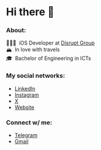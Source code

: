 # Hi there 👋 

### About:
👨🏻‍💻 &nbsp;iOS Developer at [Disrupt Group](https://disruptgroup.me)<br>
🏔 &nbsp;In love with travels<br>
🎓 &nbsp;Bachelor of Engineering in ICTs<br>

### My social networks:
- [LinkedIn](https://www.linkedin.com/in/iacob-zanoci/)
- [Instagram](https://www.instagram.com/iacobzanoci/)
- [X](https://x.com/iacobzanoci)
- [Website](https://zanoci.com)

### Connect w/ me:
- [Telegram](https://www.t.me/marck_usa)
- [Gmail](mailto:iacobzanoci.work@gmail.com)
